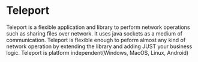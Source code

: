 # Teleport
 Teleport is a flexible application and library to perform network operations such as sharing files over network. It uses java sockets as a medium of communication. Teleport is flexible enough to peform almost any kind of network operation by extending the library and adding JUST your business logic. Teleport is platform independent(Windows, MacOS, Linux, Android)
